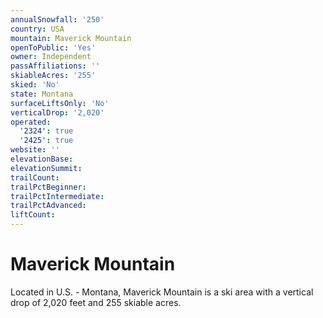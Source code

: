 ```yaml
---
annualSnowfall: '250'
country: USA
mountain: Maverick Mountain
openToPublic: 'Yes'
owner: Independent
passAffiliations: ''
skiableAcres: '255'
skied: 'No'
state: Montana
surfaceLiftsOnly: 'No'
verticalDrop: '2,020'
operated:
  '2324': true
  '2425': true
website: ''
elevationBase:
elevationSummit:
trailCount:
trailPctBeginner:
trailPctIntermediate:
trailPctAdvanced:
liftCount:
---
```



# Maverick Mountain

Located in U.S. - Montana, Maverick Mountain is a ski area with a vertical drop of 2,020 feet and 255 skiable acres.
